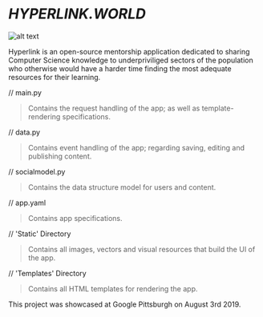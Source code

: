 # _HYPERLINK.WORLD_

![alt text](http://fslowkey.com/static/assets/hyperlink-logo.png)

Hyperlink is an open-source mentorship application dedicated to sharing Computer Science knowledge to underpriviliged sectors of the population who otherwise would have a harder time finding the most adequate resources for their learning.

// main.py

> Contains the request handling of the app; as well as template-rendering specifications.

// data.py 

> Contains event handling of the app; regarding saving, editing and publishing content.

// socialmodel.py

> Contains the data structure model for users and content.

// app.yaml

> Contains app specifications.

// 'Static' Directory 

> Contains all images, vectors and visual resources that build the UI of the app.

// 'Templates' Directory

> Contains all HTML templates for rendering the app.


This project was showcased at Google Pittsburgh on August 3rd 2019.

